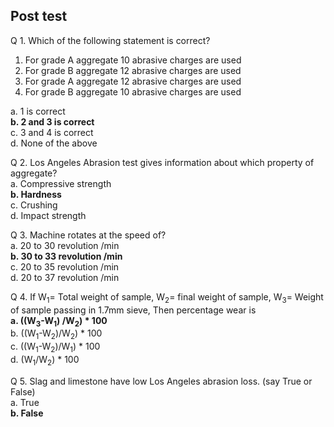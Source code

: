 ## Post test  
Q 1. Which of the following statement is correct?  
1. For grade A aggregate 10 abrasive charges are used  
2. For grade B aggregate 12 abrasive charges are used  
3. For grade A aggregate 12 abrasive charges are used  
4. For grade B aggregate 10 abrasive charges are used  

a. 1 is correct  
<b>b. 2 and 3 is correct</b>  
c. 3 and 4 is correct  
d. None of the above    

Q 2. Los Angeles Abrasion test gives information about which property of aggregate?  
a. Compressive strength  
<b>b. Hardness</b>  
c. Crushing  
d. Impact strength    

Q 3. Machine rotates at the speed of?  
a. 20 to 30 revolution /min  
<b>b. 30 to 33 revolution /min</b>  
c. 20 to 35 revolution /min  
d. 20 to 37 revolution /min    

Q 4. If W<sub>1</sub>= Total weight of sample, W<sub>2</sub>= final weight of sample, W<sub>3</sub>= Weight of sample passing in 1.7mm sieve, Then percentage wear is  
<b>a. ((W<sub>3</sub>-W<sub>1</sub>) /W<sub>2</sub>) * 100</b>  
b. ((W<sub>1</sub>-W<sub>2</sub>)/W<sub>2</sub>) * 100  
c. ((W<sub>1</sub>-W<sub>2</sub>)/W<sub>1</sub>) * 100  
d. (W<sub>1</sub>/W<sub>2</sub>) * 100    

Q 5. Slag and limestone have low Los Angeles abrasion loss. (say True or False)  
a. True  
<b>b. False</b>    
